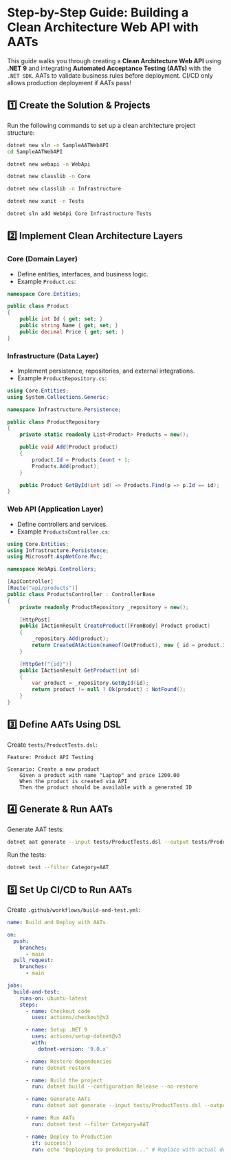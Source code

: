 # Step-by-Step Guide: Building a Clean Architecture Web API with AATs

This guide walks you through creating a **Clean Architecture Web API** using **.NET 9** and integrating **Automated Acceptance Testing (AATs)** with the `.NET SDK`. AATs to validate business rules before deployment. CI/CD only allows production deployment if AATs pass!

## **1️⃣ Create the Solution & Projects**
Run the following commands to set up a clean architecture project structure:

```sh
dotnet new sln -n SampleAATWebAPI
cd SampleAATWebAPI

dotnet new webapi -n WebApi

dotnet new classlib -n Core

dotnet new classlib -n Infrastructure

dotnet new xunit -n Tests

dotnet sln add WebApi Core Infrastructure Tests
```

## **2️⃣ Implement Clean Architecture Layers**

### **Core (Domain Layer)**
- Define entities, interfaces, and business logic.
- Example `Product.cs`:

```csharp
namespace Core.Entities;

public class Product
{
    public int Id { get; set; }
    public string Name { get; set; }
    public decimal Price { get; set; }
}

```

### **Infrastructure (Data Layer)**
- Implement persistence, repositories, and external integrations.
- Example `ProductRepository.cs`:

```csharp
using Core.Entities;
using System.Collections.Generic;

namespace Infrastructure.Persistence;

public class ProductRepository
{
    private static readonly List<Product> Products = new();

    public void Add(Product product)
    {
        product.Id = Products.Count + 1;
        Products.Add(product);
    }

    public Product GetById(int id) => Products.Find(p => p.Id == id);
}

```

### **Web API (Application Layer)**
- Define controllers and services.
- Example `ProductsController.cs`:

```csharp
using Core.Entities;
using Infrastructure.Persistence;
using Microsoft.AspNetCore.Mvc;

namespace WebApi.Controllers;

[ApiController]
[Route("api/products")]
public class ProductsController : ControllerBase
{
    private readonly ProductRepository _repository = new();

    [HttpPost]
    public IActionResult CreateProduct([FromBody] Product product)
    {
        _repository.Add(product);
        return CreatedAtAction(nameof(GetProduct), new { id = product.Id }, product);
    }

    [HttpGet("{id}")]
    public IActionResult GetProduct(int id)
    {
        var product = _repository.GetById(id);
        return product != null ? Ok(product) : NotFound();
    }
}

```

## **3️⃣ Define AATs Using DSL**
Create `tests/ProductTests.dsl`:
```dsl
Feature: Product API Testing

Scenario: Create a new product
    Given a product with name "Laptop" and price 1200.00
    When the product is created via API
    Then the product should be available with a generated ID
```

## **4️⃣ Generate & Run AATs**
Generate AAT tests:
```sh
dotnet aat generate --input tests/ProductTests.dsl --output tests/ProductTests.cs
```
Run the tests:
```sh
dotnet test --filter Category=AAT
```

## **5️⃣ Set Up CI/CD to Run AATs**
Create `.github/workflows/build-and-test.yml`:

```yaml
name: Build and Deploy with AATs

on:
  push:
    branches:
      - main
  pull_request:
    branches:
      - main

jobs:
  build-and-test:
    runs-on: ubuntu-latest
    steps:
      - name: Checkout code
        uses: actions/checkout@v3

      - name: Setup .NET 9
        uses: actions/setup-dotnet@v3
        with:
          dotnet-version: '9.0.x'

      - name: Restore dependencies
        run: dotnet restore

      - name: Build the project
        run: dotnet build --configuration Release --no-restore

      - name: Generate AATs
        run: dotnet aat generate --input tests/ProductTests.dsl --output tests/ProductTests.cs

      - name: Run AATs
        run: dotnet test --filter Category=AAT

      - name: Deploy to Production
        if: success()
        run: echo "Deploying to production..." # Replace with actual deployment script
```
